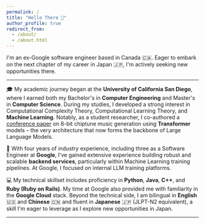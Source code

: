 ```yaml
---
permalink: /
title: "Hello There 👋"
author_profile: true
redirect_from:
  - /about/
  - /about.html
---
```


I'm an ex-Google software engineer based in Canada 🇨🇦. Eager to embark on the next chapter of my career in Japan 🇯🇵, I'm actively seeking new opportunities there.

---

🎓 My academic journey began at the **University of California San Diego**, where I earned both my Bachelor's in **Computer Engineering** and Master's in **Computer Science**. During my studies, I developed a strong interest in Computational Complexity Theory, Computational Learning Theory, and **Machine Learning**. Notably, as a student researcher, I co-authored a [conference paper](/publication/2019-07-10-lakhnes_improving_multi-instrumental_music_generation_with_cross-domain_pre-training) on 8-bit chiptune music generation using **Transformer** models – the very architecture that now forms the backbone of Large Language Models.

💼 With four years of industry experience, including three as a Software Engineer at **Google**, I've gained extensive experience building robust and scalable **backend services**, particularly within Machine Learning training pipelines. At Google, I focused on internal LLM training platforms.

💻 My technical skillset includes proficiency in **Python**, **Java**, **C++**, and **Ruby (Ruby on Rails)**. My time at Google also provided me with familiarity in the **Google Cloud** stack. Beyond the technical side, I am bilingual in **English** 🇺🇸 and **Chinese** 🇨🇳 and fluent in **Japanese** 🇯🇵 (JLPT-N2 equivalent), a skill I'm eager to leverage as I explore new opportunities in Japan.

---
